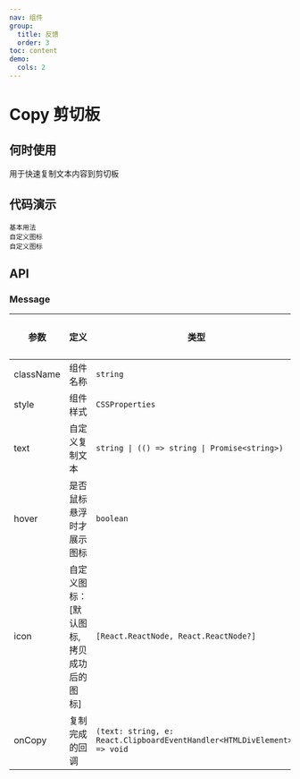 ```yaml
---
nav: 组件
group:
  title: 反馈
  order: 3
toc: content
demo:
  cols: 2
---
```


# Copy 剪切板

## 何时使用

用于快速复制文本内容到剪切板

## 代码演示

<code src="../../packages/ui/examples/copy/basic.tsx" description="通过 `hover` 属性控制 `icon` 图标。">基本用法</code>  
<code src="../../packages/ui/examples/copy/loading.tsx" description="通过 `text` 属性自定义剪切板文本。">自定义图标</code>  
<code src="../../packages/ui/examples/copy/icon.tsx" description="通过 `icon` 属性自定义复制图标。">自定义图标</code>

## API

### Message

| **参数** | **定义** | **类型** | **默认值** |
| --- | --- | --- | --- |
| className | 组件名称 | `string` | - |
| style | 组件样式 | `CSSProperties` | - |
| text | 自定义复制文本 | `string \| (() => string \| Promise<string>)` | - |
| hover | 是否鼠标悬浮时才展示图标 | `boolean` | - |
| icon | 自定义图标：[默认图标, 拷贝成功后的图标] | `[React.ReactNode, React.ReactNode?]` | - |
| onCopy | 复制完成的回调 | `(text: string, e: React.ClipboardEventHandler<HTMLDivElement>) => void` | - |
